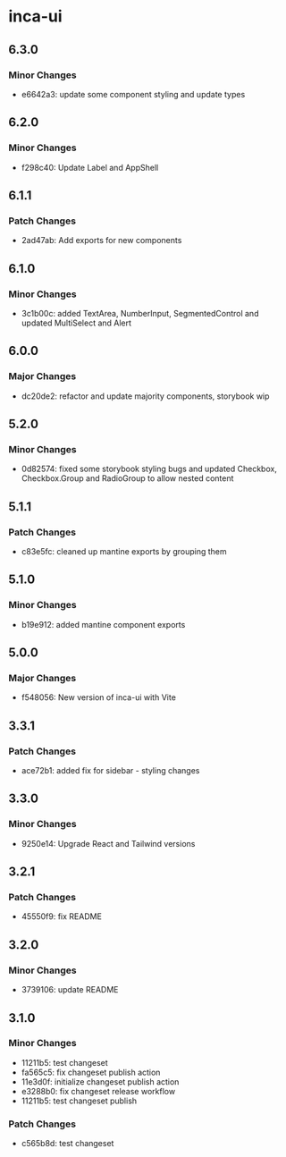 # inca-ui

## 6.3.0

### Minor Changes

-   e6642a3: update some component styling and update types

## 6.2.0

### Minor Changes

-   f298c40: Update Label and AppShell

## 6.1.1

### Patch Changes

-   2ad47ab: Add exports for new components

## 6.1.0

### Minor Changes

-   3c1b00c: added TextArea, NumberInput, SegmentedControl and updated MultiSelect and Alert

## 6.0.0

### Major Changes

-   dc20de2: refactor and update majority components, storybook wip

## 5.2.0

### Minor Changes

-   0d82574: fixed some storybook styling bugs and updated Checkbox, Checkbox.Group and RadioGroup to allow nested content

## 5.1.1

### Patch Changes

-   c83e5fc: cleaned up mantine exports by grouping them

## 5.1.0

### Minor Changes

-   b19e912: added mantine component exports

## 5.0.0

### Major Changes

-   f548056: New version of inca-ui with Vite

## 3.3.1

### Patch Changes

-   ace72b1: added fix for sidebar - styling changes

## 3.3.0

### Minor Changes

-   9250e14: Upgrade React and Tailwind versions

## 3.2.1

### Patch Changes

-   45550f9: fix README

## 3.2.0

### Minor Changes

-   3739106: update README

## 3.1.0

### Minor Changes

-   11211b5: test changeset
-   fa565c5: fix changeset publish action
-   11e3d0f: initialize changeset publish action
-   e3288b0: fix changeset release workflow
-   11211b5: test changeset publish

### Patch Changes

-   c565b8d: test changeset
